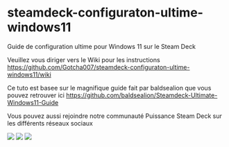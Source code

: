 # steamdeck-configuraton-ultime-windows11
Guide de configuration ultime pour Windows 11 sur le Steam Deck

Veuillez vous diriger vers le Wiki pour les instructions
https://github.com/Gotcha007/steamdeck-configuraton-ultime-windows11/wiki

Ce tuto est basee sur le magnifique guide fait par baldsealion que vous pouvez retrouver ici
https://github.com/baldsealion/Steamdeck-Ultimate-Windows11-Guide

Vous pouvez aussi rejoindre notre communauté Puissance Steam Deck sur les différents réseaux sociaux

[![](https://github.com/Gotcha007/steamdeck-configuraton-ultime-windows11/blob/main/images/yt.png)](https://www.youtube.com/c/grdmiam1)   [![](https://github.com/Gotcha007/steamdeck-configuraton-ultime-windows11/blob/main/images/facebook.png)](https://www.facebook.com/groups/178029807772144)   [![](https://github.com/Gotcha007/steamdeck-configuraton-ultime-windows11/blob/main/images/discord.png)](https://discord.gg/cVbvnHG3)

